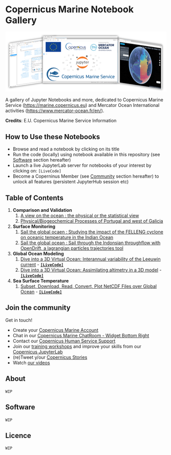 # Copernicus Marine Notebook Gallery
![CopernicusMarine screenshot](copernicus-marine-jupyter-overview.png "CopernicusMarine screenshot")

A gallery of Jupyter Notebooks and more, dedicated to Copernicus Marine Service (https://marine.copernicus.eu) and Mercator Ocean International activities (https://www.mercator-ocean.fr/en/).

**Credits**: E.U. Copernicus Marine Service Information

## How to Use these Notebooks
- Browse and read a notebook by clicking on its title
- Run the code (locally) using notebook available in this repository (see [Software](#software) section hereafter)
- Launch a live JupyterLab server for notebooks of your interest by clicking on: `[LiveCode]`
- Become a Coperninus Member (see [Community](#join-the-community) section hereafter) to unlock all features (persistent JupyterHub session etc)

## Table of Contents
1. **Comparison and Validation**
   1. [A view on the ocean : the physical or the statistical view](./01_11_CMEMS_handson_CLASS4.ipynb)
   2. [Physical/Biogeochemical Processes of Portugal and west of Galicia](./01_12_CMEMS_handson_UPWELLING.ipynb)
1. **Surface Monitoring**
   1. [Sail the global ocaen : Studying the impact of the FELLENG cyclone on oceanic temperature in the Indian Ocean](./01_21_CMEMS_handson_CYCLONES.ipynb)
   2. [Sail the global ocean : Sail through the Indonsian throughflow with OpenDrift, a lagrangian particles trajectories tool](./01_22_CMEMS_handson_OPENDRIFT.ipynb)
1. **Global Ocean Modeling**
   1. [Dive into a 3D Virtual Ocean: Interannual variability of the Leeuwin current](./01_31_CMEMS_handson_DIVEp1.ipynb) - [**`[LiveCode]`**](https://tiny.cc/copernicus-nbg-01_31)
   2. [Dive into a 3D Virtual Ocean: Assimilating altimetry in a 3D model](./01_34_CMEMS_handson_DIVEp4.ipynb) - [**`[LiveCode]`**](https://tiny.cc/20210528)
1. **Sea Surface Temperature**
   1. [Subset, Download, Read, Convert, Plot NetCDF Files over Global Ocean](./10-01-Subset-Download-Read-Convert-Plot-NetCDF-files-over-Global-Ocean.ipynb) - [**`[LiveCode]`**](https://tiny.cc/20200527)
 
## Join the community

Get in touch!
- Create your [Copernicus Marine Account](https://resources.marine.copernicus.eu/?option=com_sla)
- Chat in our [Copernicus Marine ChatRoom - Widget Bottom Right](https://marine.copernicus.eu)
- Contact our [Copernicus Human Service Support](https://marine.copernicus.eu/contact)
- Join our [training workshops](https://marine.copernicus.eu/events) and improve your skills from our [Copernicus JupyterLab](https://jupyterhub-cmems.mercator-ocean.fr/)
- (re)Tweet y/our [Copernicus Stories](https://twitter.com/cmems_eu)
- Watch [our videos](https://www.youtube.com/channel/UC71ceOVy7WtVC7F04BKoEew)

## About
`WIP`
## Software
`WIP`
## Licence
`WIP`

